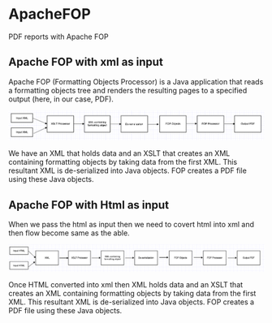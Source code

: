 # ApacheFOP
PDF reports with Apache FOP 

Apache FOP with xml as input
-----------------------------

Apache FOP (Formatting Objects Processor) is a Java application that reads a formatting objects tree and renders the resulting pages to a specified output (here, in our case, PDF). 

<img src="https://github.com/ssyadav/ApacheFOP/blob/master/img/apachefop_basics.png"> 

We have an XML that holds data and an XSLT that creates an XML containing formatting objects by taking data from the first XML. This resultant XML is de-serialized into Java objects. FOP creates a PDF file using these Java objects.



Apache FOP with Html as input
-----------------------------

When we pass the html as input then we need to covert html into xml and then flow become same as the able. 

<img src="https://github.com/ssyadav/ApacheFOP/blob/master/img/apachefop_basics_html.png"> 

Once HTML converted into xml then XML holds data and an XSLT that creates an XML containing formatting objects by taking data from the first XML. This resultant XML is de-serialized into Java objects. FOP creates a PDF file using these Java objects.


